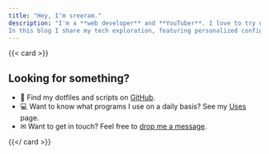 ```yaml
---
title: "Hey, I'm sreeram."
description: "I'm a **web developer** and **YouTuber**. I love to try new things.\n\n
In this blog I share my tech exploration, featuring personalized configurations and passionate hands-on projects."
---
```


{{< card >}}
## Looking for something?

- 📜 Find my dotfiles and scripts on [GitHub](https://github.com/sreeram2022).
- 💻 Want to know what programs I use on a daily basis? See my [Uses](/uses) page.
- ✉ Want to get in touch? Feel free to [drop me a message](/contact).

{{</ card >}}
